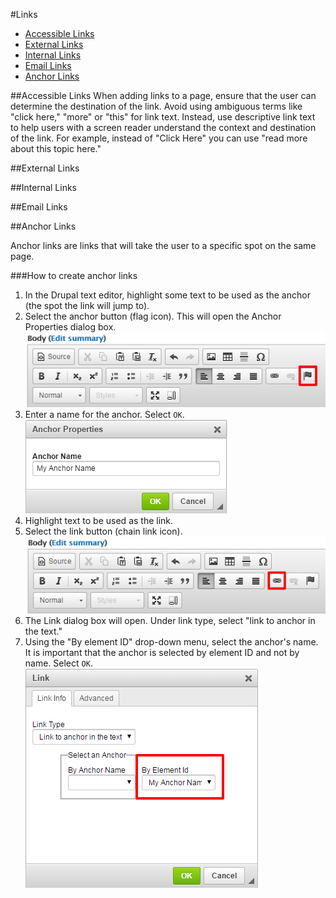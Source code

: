 #Links

* [Accessible Links](#accessible-links)
* [External Links](#external-links)
* [Internal Links](#internal-links)
* [Email Links](#email-links)
* [Anchor Links](#anchor-links)

##Accessible Links
When adding links to a page, ensure that the user can determine the destination of the link. Avoid using ambiguous terms like "click here," "more" or "this" for link text. Instead, use descriptive link text to help users with a screen reader understand the context and destination of the link. For example, instead of "Click Here" you can use "read more about this topic here."

##External Links

##Internal Links

##Email Links

##Anchor Links

Anchor links are links that will take the user to a specific spot on the same page. 

###How to create anchor links

1. In the Drupal text editor, highlight some text to be used as the anchor (the spot the link will jump to). 
2. Select the anchor button (flag icon). This will open the Anchor Properties dialog box. 
![Drupal text editor anchor button](/images/anchor-anchor-button.png)
2. Enter a name for the anchor. Select `OK`.
![Drupal text editor anchor dialog box](/images/anchor-dialog-box-1.png)
3. Highlight text to be used as the link. 
4. Select the link button (chain link icon). 
![Drupal text editor link button](/images/anchor-link-button.png)
5. The Link dialog box will open. Under link type, select "link to anchor in the text."
6. Using the "By element ID" drop-down menu, select the anchor's name. It is important that the anchor is selected by element ID and not by name. Select `OK`.
![Drupal text editor link dialog box](/images/anchor-link-dialog.png)



